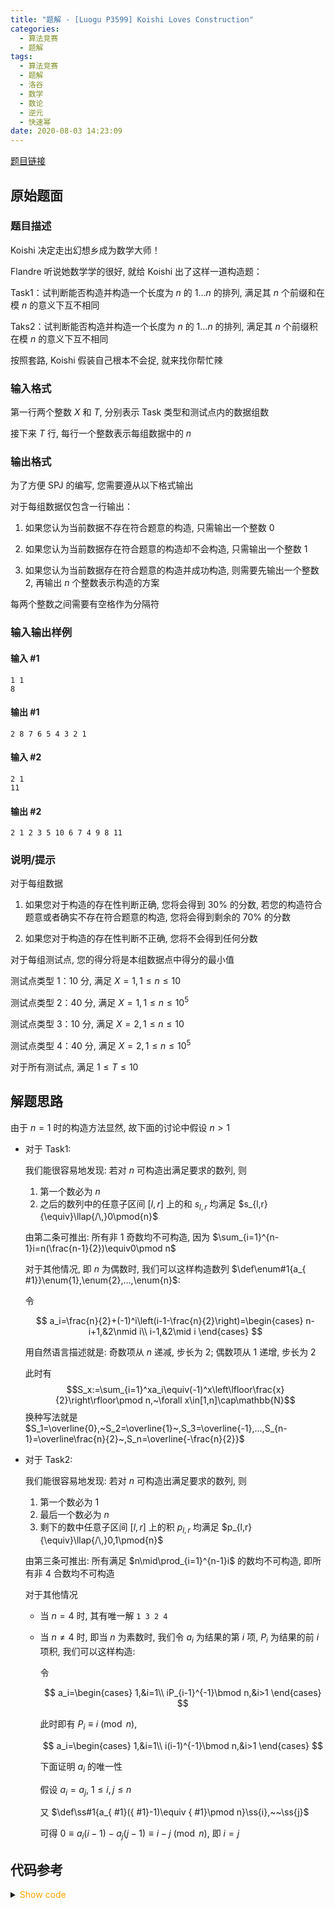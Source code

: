 ```yaml
---
title: "题解 - [Luogu P3599] Koishi Loves Construction"
categories:
  - 算法竞赛
  - 题解
tags:
  - 算法竞赛
  - 题解
  - 洛谷
  - 数学
  - 数论
  - 逆元
  - 快速幂
date: 2020-08-03 14:23:09
---
```


[题目链接](https://www.luogu.com.cn/problem/P3599)

<!-- more -->

## 原始题面

### 题目描述

Koishi 决定走出幻想乡成为数学大师！

Flandre 听说她数学学的很好, 就给 Koishi 出了这样一道构造题：

Task1：试判断能否构造并构造一个长度为 $n$ 的 $1\dots n$ 的排列, 满足其 $n$ 个前缀和在模 $n$ 的意义下互不相同

Taks2：试判断能否构造并构造一个长度为 $n$ 的 $1\dots n$ 的排列, 满足其 $n$ 个前缀积在模 $n$ 的意义下互不相同

按照套路, Koishi 假装自己根本不会捉, 就来找你帮忙辣

### 输入格式

第一行两个整数 $X$ 和 $T$, 分别表示 Task 类型和测试点内的数据组数

接下来 $T$ 行, 每行一个整数表示每组数据中的 $n$

### 输出格式

为了方便 SPJ 的编写, 您需要遵从以下格式输出

对于每组数据仅包含一行输出：

1. 如果您认为当前数据不存在符合题意的构造, 只需输出一个整数 $0$

1. 如果您认为当前数据存在符合题意的构造却不会构造, 只需输出一个整数 $1$

1. 如果您认为当前数据存在符合题意的构造并成功构造, 则需要先输出一个整数 $2$, 再输出 $n$ 个整数表示构造的方案

每两个整数之间需要有空格作为分隔符

### 输入输出样例

#### 输入 #1

```input1
1 1
8
```

#### 输出 #1

```output1
2 8 7 6 5 4 3 2 1
```

#### 输入 #2

```input2
2 1
11
```

#### 输出 #2

```output2
2 1 2 3 5 10 6 7 4 9 8 11
```

### 说明/提示

对于每组数据

1. 如果您对于构造的存在性判断正确, 您将会得到 $30\%$ 的分数, 若您的构造符合题意或者确实不存在符合题意的构造, 您将会得到剩余的 $70\%$ 的分数

1. 如果您对于构造的存在性判断不正确, 您将不会得到任何分数

对于每组测试点, 您的得分将是本组数据点中得分的最小值

测试点类型 1：10 分, 满足 $X=1,1\leq n\leq 10$

测试点类型 2：40 分, 满足 $X=1,1\leq n\leq10^5$

测试点类型 3：10 分, 满足 $X=2,1\leq n\leq 10$

测试点类型 4：40 分, 满足 $X=2,1\leq n\leq10^5$

对于所有测试点, 满足 $1\leq T\leq 10$

## 解题思路

由于 $n=1$ 时的构造方法显然, 故下面的讨论中假设 $n>1$

- 对于 Task1:

  我们能很容易地发现: 若对 $n$ 可构造出满足要求的数列, 则

  1. 第一个数必为 $n$
  1. 之后的数列中的任意子区间 $[l,r]$ 上的和 $s_{l,r}$ 均满足 $s_{l,r}{\equiv}\llap{/\,}0\pmod{n}$

  由第二条可推出: 所有非 $1$ 奇数均不可构造, 因为 $\sum_{i=1}^{n-1}i=n(\frac{n-1}{2})\equiv0\pmod n$

  对于其他情况, 即 $n$ 为偶数时, 我们可以这样构造数列 $\def\enum#1{a_{ #1}}\enum{1},\enum{2},...,\enum{n}$:

  令

  $$
  a_i=\frac{n}{2}+(-1)^i\left(i-1-\frac{n}{2}\right)=\begin{cases}
    n-i+1,&2\nmid i\\
    i-1,&2\mid i
  \end{cases}
  $$

  用自然语言描述就是: 奇数项从 $n$ 递减, 步长为 $2$; 偶数项从 $1$ 递增, 步长为 $2$

  此时有
  $$S_x:=\sum_{i=1}^xa_i\equiv(-1)^x\left\lfloor\frac{x}{2}\right\rfloor\pmod n,~\forall x\in[1,n]\cap\mathbb{N}$$
  换种写法就是 $S_1=\overline{0},~S_2=\overline{1}~,S_3=\overline{-1},...,S_{n-1}=\overline\frac{n}{2}~,S_n=\overline{-\frac{n}{2}}$

- 对于 Task2:

  我们能很容易地发现: 若对 $n$ 可构造出满足要求的数列, 则

  1. 第一个数必为 $1$
  1. 最后一个数必为 $n$
  1. 剩下的数中任意子区间 $[l,r]$ 上的积 $p_{l,r}$ 均满足 $p_{l,r}{\equiv}\llap{/\,}0,1\pmod{n}$

  由第三条可推出: 所有满足 $n\mid\prod_{i=1}^{n-1}i$ 的数均不可构造, 即所有非 $4$ 合数均不可构造

  对于其他情况

  - 当 $n=4$ 时, 其有唯一解 `1 3 2 4`
  - 当 $n\ne4$ 时, 即当 $n$ 为素数时, 我们令 $a_i$ 为结果的第 $i$ 项, $P_i$ 为结果的前 $i$ 项积, 我们可以这样构造:

    令

    $$
    a_i=\begin{cases}
      1,&i=1\\
      iP_{i-1}^{-1}\bmod n,&i>1
    \end{cases}
    $$

    此时即有 $P_i\equiv i\pmod n$,

    $$
    a_i=\begin{cases}
      1,&i=1\\
      i(i-1)^{-1}\bmod n,&i>1
    \end{cases}
    $$

    下面证明 $a_i$ 的唯一性

    假设 $a_i=a_j,~1\leqslant i,j\leqslant n$

    又 $\def\ss#1{a_{ #1}({ #1}-1)\equiv { #1}\pmod n}\ss{i},~~\ss{j}$

    可得 $0\equiv a_i(i-1)-a_j(j-1)\equiv i-j\pmod n$, 即 $i=j$

## 代码参考

<details>
<summary><font color='orange'>Show code</font></summary>

{% icodeweb cpa_cpp title:Luogu_P3599 Luogu/P3599/0.cpp %}

</details>
